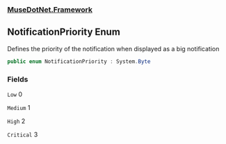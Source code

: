 ### [MuseDotNet.Framework](./MuseDotNet-Framework.md 'MuseDotNet.Framework')
## NotificationPriority Enum
Defines the priority of the notification when displayed as a big notification  
```csharp
public enum NotificationPriority : System.Byte
```
### Fields
<a name='NotificationPriority-Low'></a>
`Low` 0  
  
  
<a name='NotificationPriority-Medium'></a>
`Medium` 1  
  
  
<a name='NotificationPriority-High'></a>
`High` 2  
  
  
<a name='NotificationPriority-Critical'></a>
`Critical` 3  
  
  
